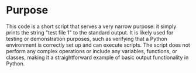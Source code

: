 # Purpose
This code is a short script that serves a very narrow purpose: it simply prints the string "test file 1" to the standard output. It is likely used for testing or demonstration purposes, such as verifying that a Python environment is correctly set up and can execute scripts. The script does not perform any complex operations or include any variables, functions, or classes, making it a straightforward example of basic output functionality in Python.
